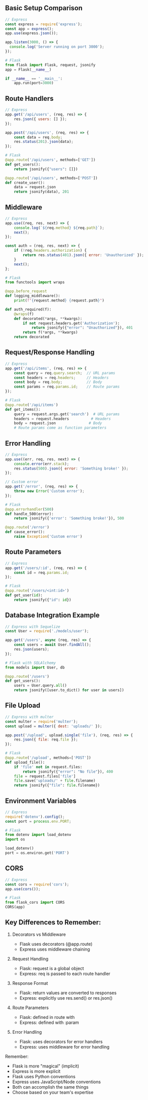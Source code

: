## Basic Setup Comparison
```javascript
// Express
const express = require('express');
const app = express();
app.use(express.json());

app.listen(3000, () => {
  console.log('Server running on port 3000');
});
```
```python
# Flask
from flask import Flask, request, jsonify
app = Flask(__name__)

if __name__ == '__main__':
    app.run(port=3000)
```

## Route Handlers
```javascript
// Express
app.get('/api/users', (req, res) => {
    res.json({ users: [] });
});

app.post('/api/users', (req, res) => {
    const data = req.body;
    res.status(201).json(data);
});
```
```python
# Flask
@app.route('/api/users', methods=['GET'])
def get_users():
    return jsonify({"users": []})

@app.route('/api/users', methods=['POST'])
def create_user():
    data = request.json
    return jsonify(data), 201
```

## Middleware
```javascript
// Express
app.use((req, res, next) => {
    console.log(`${req.method} ${req.path}`);
    next();
});

const auth = (req, res, next) => {
    if (!req.headers.authorization) {
        return res.status(401).json({ error: 'Unauthorized' });
    }
    next();
};
```
```python
# Flask
from functools import wraps

@app.before_request
def logging_middleware():
    print(f"{request.method} {request.path}")

def auth_required(f):
    @wraps(f)
    def decorated(*args, **kwargs):
        if not request.headers.get('Authorization'):
            return jsonify({"error": "Unauthorized"}), 401
        return f(*args, **kwargs)
    return decorated
```

## Request/Response Handling
```javascript
// Express
app.get('/api/items', (req, res) => {
    const query = req.query.search;  // URL params
    const headers = req.headers;     // Headers
    const body = req.body;           // Body
    const params = req.params.id;    // Route params
});
```
```python
# Flask
@app.route('/api/items')
def get_items():
    query = request.args.get('search')  # URL params
    headers = request.headers          # Headers
    body = request.json               # Body
    # Route params come as function parameters
```

## Error Handling
```javascript
// Express
app.use((err, req, res, next) => {
    console.error(err.stack);
    res.status(500).json({ error: 'Something broke!' });
});

// Custom error
app.get('/error', (req, res) => {
    throw new Error('Custom error');
});
```
```python
# Flask
@app.errorhandler(500)
def handle_500(error):
    return jsonify({'error': 'Something broke!'}), 500

@app.route('/error')
def cause_error():
    raise Exception('Custom error')
```

## Route Parameters
```javascript
// Express
app.get('/users/:id', (req, res) => {
    const id = req.params.id;
});
```
```python
# Flask
@app.route('/users/<int:id>')
def get_user(id):
    return jsonify({"id": id})
```

## Database Integration Example
```javascript
// Express with Sequelize
const User = require('./models/user');

app.get('/users', async (req, res) => {
    const users = await User.findAll();
    res.json(users);
});
```
```python
# Flask with SQLAlchemy
from models import User, db

@app.route('/users')
def get_users():
    users = User.query.all()
    return jsonify([user.to_dict() for user in users])
```

## File Upload
```javascript
// Express with multer
const multer = require('multer');
const upload = multer({ dest: 'uploads/' });

app.post('/upload', upload.single('file'), (req, res) => {
    res.json({ file: req.file });
});
```
```python
# Flask
@app.route('/upload', methods=['POST'])
def upload_file():
    if 'file' not in request.files:
        return jsonify({"error": "No file"}), 400
    file = request.files['file']
    file.save('uploads/' + file.filename)
    return jsonify({"file": file.filename})
```

## Environment Variables
```javascript
// Express
require('dotenv').config();
const port = process.env.PORT;
```
```python
# Flask
from dotenv import load_dotenv
import os

load_dotenv()
port = os.environ.get('PORT')
```

## CORS
```javascript
// Express
const cors = require('cors');
app.use(cors());
```
```python
# Flask
from flask_cors import CORS
CORS(app)
```

## Key Differences to Remember:
1. Decorators vs Middleware
   - Flask uses decorators (@app.route)
   - Express uses middleware chaining

2. Request Handling
   - Flask: request is a global object
   - Express: req is passed to each route handler

3. Response Format
   - Flask: return values are converted to responses
   - Express: explicitly use res.send() or res.json()

4. Route Parameters
   - Flask: defined in route with <param>
   - Express: defined with :param

5. Error Handling
   - Flask: uses decorators for error handlers
   - Express: uses middleware for error handling

Remember:
- Flask is more "magical" (implicit)
- Express is more explicit
- Flask uses Python conventions
- Express uses JavaScript/Node conventions
- Both can accomplish the same things
- Choose based on your team's expertise